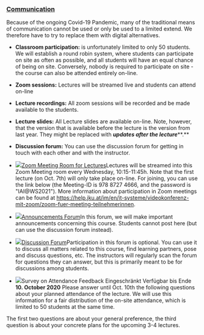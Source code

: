 ### [Communication](https://moodle.jku.at/jku/course/view.php?id=11676#section-1)

Because of the ongoing Covid-19 Pandemic, many of the traditional means of communication cannot be used or only be used to a limited extend. We therefore have to try to replace them with digital alternatives.  

* **Classroom participation:** is unfortunately limited to only 50 students. We will establish a round robin system, where students can participate on site as often as possible, and all students will have an equal chance of being on site. Conversely, nobody is required to participate on site - the course can also be attended entirely on-line.  

* **Zoom sessions:** Lectures will be streamed live and students can attend on-line
* **Lecture recordings:** All zoom sessions will be recorded and be made available to the students.
* **Lecture slides:** All Lecture slides are available on-line. Note, however, that the version that is available before the lecture is the version from last year. They might be replaced with ***updates after the lecture*****.**  

* **Discussion forum:** You can use the discussion forum for getting in touch with each other and with the instructor.  


 
* [![](https://moodle.jku.at/jku/theme/image.php/classic/zoom/1600773234/icon)Zoom Meeting Room for Lectures](https://moodle.jku.at/jku/mod/zoom/view.php?id=4401278)Lectures will be streamed into this Zoom Meeting room every Wednesday, 10:15-11:45h. Note that the first lecture (on Oct. 7th) will only take place on-line. For joining, you can use the link below (the Meeting-ID is 978 8727 4666, and the password is "IAI@WS2021"). More information about participation in Zoom meetings can be found at https://help.jku.at/im/en/it-systeme/videokonferenz-mit-zoom/zoom-fuer-meeting-teilnehmerinnen. 
* [![](https://moodle.jku.at/jku/theme/image.php/classic/forum/1600773234/icon)Announcements Forum](https://moodle.jku.at/jku/mod/forum/view.php?id=4401272)In this forum, we will make important announcements concerning this course. Students cannot post here (but can use the discussion forum instead).  



* [![](https://moodle.jku.at/jku/theme/image.php/classic/forum/1600773234/icon)Discussion Forum](https://moodle.jku.at/jku/mod/forum/view.php?id=4401274)Participation in this forum is optional. You can use it to discuss all matters related to this course, find learning partners, pose and discuss questions, etc. The instructors will regularly scan the forum for questions they can answer, but this is primarily meant to be for discussions among students.  



* ![](https://moodle.jku.at/jku/theme/image.php/classic/feedback/1600773234/icon)Survey on Attendance Feedback Eingeschränkt Verfügbar bis Ende **10. October 2020** Please answer until Oct. 10th the following questions about your planned attendance of the lecture. We will use this information for a fair distribution of the on-site attendance, which is limited to 50 students at the same time.

The first two questions are about your general preference, the third question is about your concrete plans for the upcoming 3-4 lectures.  




